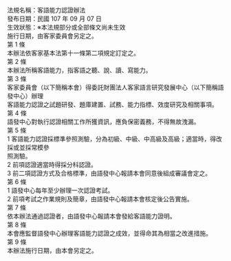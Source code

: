 法規名稱：客語能力認證辦法  
發布日期：民國 107 年 09 月 07 日  
生效狀態：※本法規部分或全部條文尚未生效  
施行日期，由客家委員會另定之。  
第 1 條  
本辦法依客家基本法第十一條第二項規定訂定之。  
第 2 條  
本辦法所稱客語能力，指客語之聽、說、讀、寫能力。  
第 3 條  
客家委員會（以下簡稱本會）得委託財團法人客家語言研究發展中心（以下簡稱語發中心）辦理  
客語能力認證之試題研發、題庫建置、試務、能力指標、效度研究及相關事項。  
第 4 條  
語發中心對執行認證相關工作所獲資訊，應負保密義務，不得無故洩漏。  
第 5 條  
1 客語能力認證採標準參照測驗，分為初級、中級、中高級及高級；適當時，得改採或並採常模參  
照測驗。  
2 前項認證適當時得採分科認證。  
3 前二項認證方式及合格標準，由語發中心報請本會同意後組成審議會定之。  
第 6 條  
1 語發中心每年至少辦理一次認證考試。  
2 前項考試之作業規則及簡章，由語發中心報請本會核定後公告實施。  
第 7 條  
依本辦法通過認證者，由語發中心報請本會發給客語能力證明。  
第 8 條  
本會應監督語發中心辦理客語能力認證之成效，並得命其為相當之改進措施。  
第 9 條  
本辦法施行日期，由本會另定之。  


